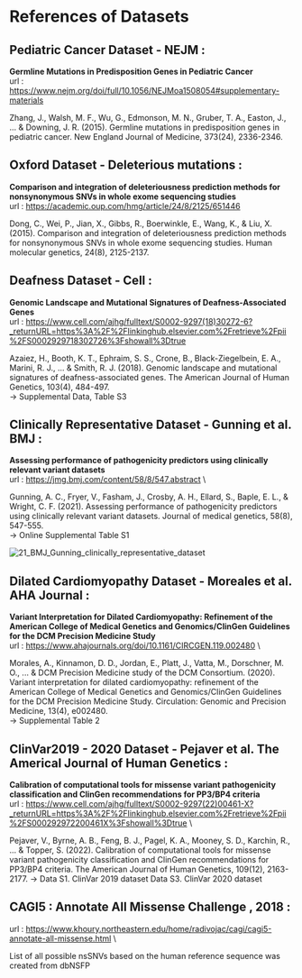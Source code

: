 
# References of Datasets

## Pediatric Cancer Dataset - NEJM :
**Germline Mutations in Predisposition Genes in Pediatric Cancer**  \
url : https://www.nejm.org/doi/full/10.1056/NEJMoa1508054#supplementary-materials

Zhang, J., Walsh, M. F., Wu, G., Edmonson, M. N., Gruber, T. A., Easton, J., ... & Downing, J. R. (2015). Germline mutations in predisposition genes in pediatric cancer. New England Journal of Medicine, 373(24), 2336-2346.

## Oxford Dataset - Deleterious mutations : 
**Comparison and integration of deleteriousness prediction methods for nonsynonymous SNVs in whole exome sequencing studies**  \
url : https://academic.oup.com/hmg/article/24/8/2125/651446

Dong, C., Wei, P., Jian, X., Gibbs, R., Boerwinkle, E., Wang, K., & Liu, X. (2015). Comparison and integration of deleteriousness prediction methods for nonsynonymous SNVs in whole exome sequencing studies. Human molecular genetics, 24(8), 2125-2137.

## Deafness Dataset - Cell :
**Genomic Landscape and Mutational Signatures of Deafness-Associated Genes** \
url : https://www.cell.com/ajhg/fulltext/S0002-9297(18)30272-6?_returnURL=https%3A%2F%2Flinkinghub.elsevier.com%2Fretrieve%2Fpii%2FS0002929718302726%3Fshowall%3Dtrue

Azaiez, H., Booth, K. T., Ephraim, S. S., Crone, B., Black-Ziegelbein, E. A., Marini, R. J., ... & Smith, R. J. (2018). Genomic landscape and mutational signatures of deafness-associated genes. The American Journal of Human Genetics, 103(4), 484-497. \
 -> Supplemental Data, Table S3

 ## Clinically Representative Dataset - Gunning et al. BMJ  :
 **Assessing performance of pathogenicity predictors using clinically relevant variant datasets** \
 url : https://jmg.bmj.com/content/58/8/547.abstract \
 
 Gunning, A. C., Fryer, V., Fasham, J., Crosby, A. H., Ellard, S., Baple, E. L., & Wright, C. F. (2021). Assessing performance of pathogenicity predictors using clinically relevant variant datasets. Journal of medical genetics, 58(8), 547-555. \
  -> Online Supplemental Table S1 

  
![21_BMJ_Gunning_clinically_representative_dataset](https://github.com/user-attachments/assets/bbaee5f4-bc6a-4d2e-8fb7-bd1e3cd02ee3)

  ## Dilated Cardiomyopathy Dataset - Moreales et al. AHA Journal :
  **Variant Interpretation for Dilated Cardiomyopathy: Refinement of the American College of Medical Genetics and Genomics/ClinGen Guidelines for the DCM Precision Medicine Study** \
  url : https://www.ahajournals.org/doi/10.1161/CIRCGEN.119.002480 \

 Morales, A., Kinnamon, D. D., Jordan, E., Platt, J., Vatta, M., Dorschner, M. O., ... & DCM Precision Medicine study of the DCM Consortium. (2020). Variant interpretation for dilated cardiomyopathy: refinement of the American College of Medical Genetics    and Genomics/ClinGen Guidelines for the DCM Precision Medicine Study. Circulation: Genomic and Precision Medicine, 13(4), e002480. \
  -> Supplemental Table 2
## ClinVar2019 - 2020 Dataset - Pejaver et al. The Americal Journal of Human Genetics : 
**Calibration of computational tools for missense variant pathogenicity classification and ClinGen recommendations for PP3/BP4 criteria** \
url : https://www.cell.com/ajhg/fulltext/S0002-9297(22)00461-X?_returnURL=https%3A%2F%2Flinkinghub.elsevier.com%2Fretrieve%2Fpii%2FS000292972200461X%3Fshowall%3Dtrue \

Pejaver, V., Byrne, A. B., Feng, B. J., Pagel, K. A., Mooney, S. D., Karchin, R., ... & Topper, S. (2022). Calibration of computational tools for missense variant pathogenicity classification and ClinGen recommendations for PP3/BP4 criteria. The American Journal of Human Genetics, 109(12), 2163-2177.
 -> Data S1. ClinVar 2019 dataset
    Data S3. ClinVar 2020 dataset 

## CAGI5 : Annotate All Missense Challenge , 2018 :
url : https://www.khoury.northeastern.edu/home/radivojac/cagi/cagi5-annotate-all-missense.html \

List of all possible nsSNVs based on the human reference sequence was created from dbNSFP
